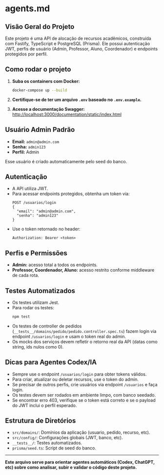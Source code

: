 # agents.md

## Visão Geral do Projeto

Este projeto é uma API de alocação de recursos acadêmicos, construída com Fastify, TypeScript e PostgreSQL (Prisma). Ele possui autenticação JWT, perfis de usuário (Admin, Professor, Aluno, Coordenador) e endpoints protegidos por perfil.

## Como rodar o projeto

1. **Suba os containers com Docker:**
   ```bash
   docker-compose up --build
   ```

2. **Certifique-se de ter um arquivo `.env` baseado no `.env.example`.**

3. **Acesse a documentação Swagger:**  
   [http://localhost:3000/documentation/static/index.html](http://localhost:3000/documentation/static/index.html)

## Usuário Admin Padrão

- **Email:** `admin@admin.com`
- **Senha:** `admin123`
- **Perfil:** Admin

Esse usuário é criado automaticamente pelo seed do banco.

## Autenticação

- A API utiliza JWT.
- Para acessar endpoints protegidos, obtenha um token via:
  ```
  POST /usuarios/login
  {
    "email": "admin@admin.com",
    "senha": "admin123"
  }
  ```
- Use o token retornado no header:
  ```
  Authorization: Bearer <token>
  ```

## Perfis e Permissões

- **Admin:** acesso total a todos os endpoints.
- **Professor, Coordenador, Aluno:** acesso restrito conforme middleware de cada rota.

## Testes Automatizados

- Os testes utilizam Jest.
- Para rodar os testes:
  ```bash
  npm test
  ```
- Os testes de controller de pedidos (`__tests__/domains/pedido/pedido.controller.spec.ts`) fazem login via endpoint `/usuarios/login` e usam o token real do admin.
- Os mocks dos serviços devem refletir o retorno real da API (datas como string, ids nulos como 0).

## Dicas para Agentes Codex/IA

- Sempre use o endpoint `/usuarios/login` para obter tokens válidos.
- Para criar, atualizar ou deletar recursos, use o token do admin.
- Se precisar de outros perfis, crie usuários via endpoint `/usuarios` e faça login.
- Os testes devem ser rodados em ambiente limpo, com banco seedado.
- Se encontrar erro 403, verifique se o token está correto e se o payload do JWT inclui o perfil esperado.

## Estrutura de Diretórios

- `src/domains/`: Domínios da aplicação (usuario, pedido, recurso, etc).
- `src/config/`: Configurações globais (JWT, banco, etc).
- `__tests__/`: Testes automatizados.
- `prisma/seed.ts`: Script de seed do banco.

---

**Este arquivo serve para orientar agentes automáticos (Codex, ChatGPT, etc) sobre como analisar, subir e validar o código deste projeto.** 